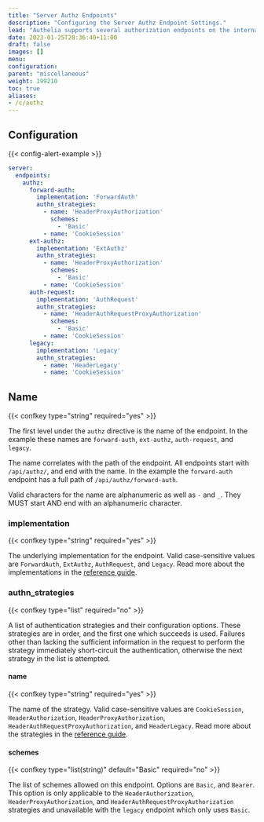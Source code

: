 ```yaml
---
title: "Server Authz Endpoints"
description: "Configuring the Server Authz Endpoint Settings."
lead: "Authelia supports several authorization endpoints on the internal web server. This section describes how to configure and tune them."
date: 2023-01-25T20:36:40+11:00
draft: false
images: []
menu:
configuration:
parent: "miscellaneous"
weight: 199210
toc: true
aliases:
- /c/authz
---
```


## Configuration

{{< config-alert-example >}}

```yaml {title=configuration.yml}
server:
  endpoints:
    authz:
      forward-auth:
        implementation: 'ForwardAuth'
        authn_strategies:
          - name: 'HeaderProxyAuthorization'
            schemes:
              - 'Basic'
          - name: 'CookieSession'
      ext-authz:
        implementation: 'ExtAuthz'
        authn_strategies:
          - name: 'HeaderProxyAuthorization'
            schemes:
              - 'Basic'
          - name: 'CookieSession'
      auth-request:
        implementation: 'AuthRequest'
        authn_strategies:
          - name: 'HeaderAuthRequestProxyAuthorization'
            schemes:
              - 'Basic'
          - name: 'CookieSession'
      legacy:
        implementation: 'Legacy'
        authn_strategies:
          - name: 'HeaderLegacy'
          - name: 'CookieSession'
```

## Name

{{< confkey type="string" required="yes" >}}

The first level under the `authz` directive is the name of the endpoint. In the example these names are `forward-auth`,
`ext-authz`, `auth-request`, and `legacy`.

The name correlates with the path of the endpoint. All endpoints start with `/api/authz/`, and end with the name. In the
example the `forward-auth` endpoint has a full path of `/api/authz/forward-auth`.

Valid characters for the name are alphanumeric as well as `-` and `_`. They MUST start AND end with an
alphanumeric character.

### implementation

{{< confkey type="string" required="yes" >}}

The underlying implementation for the endpoint. Valid case-sensitive values are `ForwardAuth`, `ExtAuthz`,
`AuthRequest`, and `Legacy`. Read more about the implementations in the
[reference guide](../../reference/guides/proxy-authorization.md#implementations).

### authn_strategies

{{< confkey type="list" required="no" >}}

A list of authentication strategies and their configuration options. These strategies are in order, and the first one
which succeeds is used. Failures other than lacking the sufficient information in the request to perform the strategy
immediately short-circuit the authentication, otherwise the next strategy in the list is attempted.

#### name

{{< confkey type="string" required="yes" >}}

The name of the strategy. Valid case-sensitive values are `CookieSession`, `HeaderAuthorization`,
`HeaderProxyAuthorization`, `HeaderAuthRequestProxyAuthorization`, and `HeaderLegacy`. Read more about the strategies in
the [reference guide](../../reference/guides/proxy-authorization.md#authn-strategies).

#### schemes

{{< confkey type="list(string)" default="Basic" required="no" >}}

The list of schemes allowed on this endpoint. Options are `Basic`, and `Bearer`. This option is only applicable to the
`HeaderAuthorization`, `HeaderProxyAuthorization`, and `HeaderAuthRequestProxyAuthorization` strategies and unavailable
with the `legacy` endpoint which only uses `Basic`.

